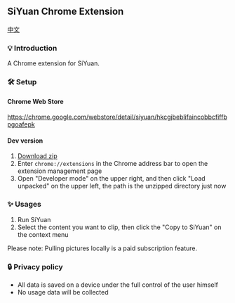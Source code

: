 ## SiYuan Chrome Extension 

[中文](https://github.com/siyuan-note/siyuan-chrome/blob/main/README_zh_CN.md)

### 💡 Introduction

A Chrome extension for SiYuan.

### 🛠️ Setup

#### Chrome Web Store

https://chrome.google.com/webstore/detail/siyuan/hkcgjbeblifaincobbcfiffbpgoafepk

#### Dev version

1. [Download zip](https://github.com/siyuan-note/chrome-web-clipper/archive/refs/heads/main.zip)
2. Enter `chrome://extensions` in the Chrome address bar to open the extension management page
3. Open "Developer mode" on the upper right, and then click "Load unpacked" on the upper left, the path is the unzipped directory just now

### ✨  Usages

1. Run SiYuan
2. Select the content you want to clip, then click the "Copy to SiYuan" on the context menu

Please note: Pulling pictures locally is a paid subscription feature.

### 🔒 Privacy policy

* All data is saved on a device under the full control of the user himself
* No usage data will be collected
